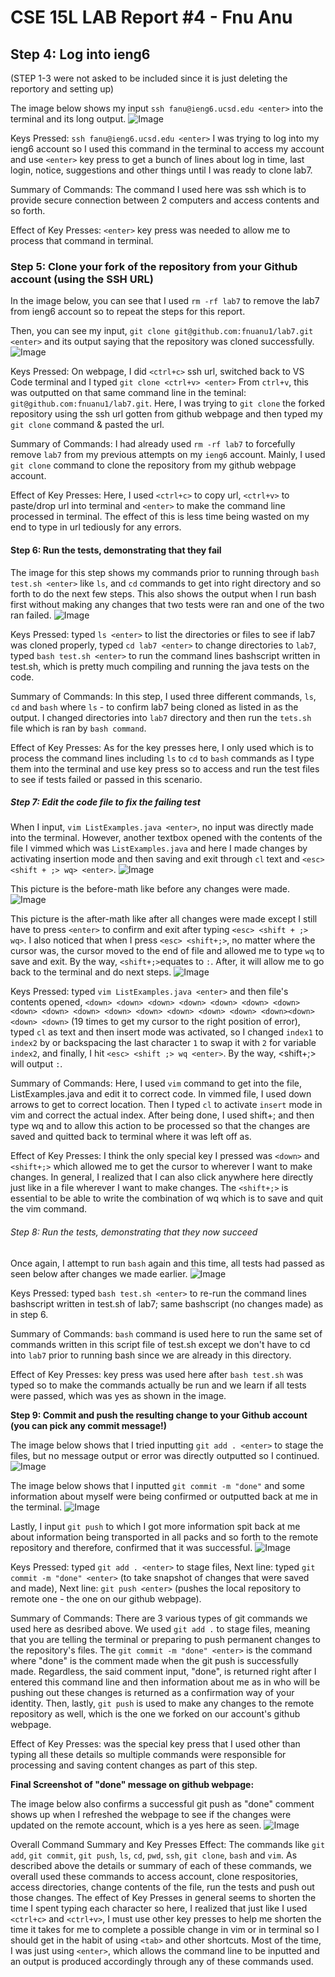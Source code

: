 # CSE 15L LAB Report #4 - Fnu Anu
## Step 4: Log into ieng6 
(STEP 1-3 were not asked to be included since it is just deleting the reportory and setting up)

The image below shows my input `ssh fanu@ieng6.ucsd.edu <enter>` into the terminal and its long output.
![Image](LoggingIn.png)


Keys Pressed: `ssh fanu@ieng6.ucsd.edu <enter>` I was trying to log into my ieng6 account so I used this command in the terminal to access my account and use `<enter>` key press to get a bunch of lines about log in time, last login, notice, suggestions and other things until I was ready to clone lab7.

Summary of Commands: The command I used here was ssh which is to provide secure connection between 2 computers and access contents and so forth.

Effect of Key Presses: `<enter>` key press was needed to allow me to process that command in terminal.

### Step 5: Clone your fork of the repository from your Github account (using the SSH URL)

In the image below, you can see that I used `rm -rf lab7` to remove the lab7 from ieng6 account so to repeat the steps for this report. 

Then, you can see my input, `git clone git@github.com:fnuanu1/lab7.git <enter>` and its output saying that the repository was cloned successfully.
![Image](removeClone.png)


Keys Pressed: On webpage, I did `<ctrl+c>` ssh url, switched back to VS Code terminal and I typed `git clone <ctrl+v> <enter>` From `ctrl+v`, this was outputted on that same command line in the teminal: `git@github.com:fnuanu1/lab7.git`. Here, I was trying to `git clone` the forked repository using the ssh url gotten from github webpage and then typed my `git clone` command & pasted the url.

Summary of Commands: I had already used `rm -rf lab7` to forcefully remove `lab7` from my previous attempts on my `ieng6` account. Mainly, I used `git clone` command to clone the repository from my github webpage account.

Effect of Key Presses: Here, I used `<ctrl+c>` to copy url, `<ctrl+v>` to paste/drop url into terminal and `<enter>` to make the command line processed in terminal. The effect of this is less time being wasted on my end to type in url tediously for any errors.

#### Step 6: Run the tests, demonstrating that they fail

The image for this step shows my commands prior to running through `bash test.sh <enter>` like `ls`, and `cd` commands to get into right directory and so forth to do the next few steps. This also shows the output when I run bash first without making any changes that two tests were ran and one of the two ran failed.
![Image](bash1.png)


Keys Pressed: typed `ls <enter>` to list the directories or files to see if lab7 was cloned properly, typed `cd lab7 <enter>` to change directories to `lab7`, typed `bash test.sh <enter>` to run the command lines bashscript written in test.sh, which is pretty much compiling and running the java tests on the code.

Summary of Commands: In this step, I used three different commands, `ls`, `cd` and `bash` where `ls` - to confirm lab7 being cloned as listed in as the output. I changed directories into `lab7` directory and then run the `tets.sh` file which is ran by `bash command`.

Effect of Key Presses: As for the key presses here, I only used <enter> which is to process the command lines including `ls` to `cd` to `bash` commands as I type them into the terminal and use <enter> key press so to access and run the test files to see if tests failed or passed in this scenario.

##### Step 7: Edit the code file to fix the failing test

When I input, `vim ListExamples.java <enter>`, no input was directly made into the terminal. However, another textbox opened with the contents of the file I vimmed which was `ListExamples.java` and here I made changes by activating insertion mode and then saving and exit through `cl` text and `<esc> <shift + ;> wq> <enter>`.
![Image](vim.png)


This picture is the before-math like before any changes were made.
![Image](vimFile.png)


This picture is the after-math like after all changes were made except I still have to press `<enter>` to confirm and exit after typing `<esc> <shift + ;> wq>`. I also noticed that when I press `<esc> <shift+;>`, no matter where the cursor was, the cursor moved to the end of file and allowed me to type `wq` to save and exit. By the way, `<shift+;>`equates to `:`. After, it will allow me to go back to the terminal and do next steps.
![Image](after1.png)


Keys Pressed: typed `vim ListExamples.java <enter>` and then file's contents opened, `<down> <down> <down> <down> <down> <down> <down> <down> <down> <down> <down> <down> <down> <down> <down> <down><down> <down> <down>` (19 times to get my cursor to the right position of error), typed `cl` as text and then insert mode was activated, so I changed `index1` to `index2` by <delete> or backspacing the last character `1` to swap it with `2` for variable `index2`, and finally, I hit `<esc> <shift ;> wq <enter>`. By the way, <shift+;> will output `:`.

Summary of Commands: Here, I used `vim` command to get into the file, ListExamples.java and edit it to correct code. In vimmed file, I used down arrows to get to correct location. Then I typed `cl` to activate `insert` mode in vim and correct the actual index. After being done, I used shift+; and then type wq and <enter> to allow this action to be processed so that the changes are saved and quitted back to terminal where it was left off as.

Effect of Key Presses: I think the only special key I pressed was `<down>` and `<shift+;>` which allowed me to get the cursor to wherever I want to make changes. In general, I realized that I can also click anywhere here directly just like in a file wherever I want to make changes. The `<shift+;>` is essential to be able to write the combination of wq which is to save and quit the vim command.

###### Step 8: Run the tests, demonstrating that they now succeed

Once again, I attempt to run `bash` again and this time, all tests had passed as seen below after changes we made earlier.
![Image](bash2.png)


Keys Pressed: typed `bash test.sh <enter>` to re-run the command lines bashscript written in test.sh of lab7; same bashscript (no changes made) as in step 6.

Summary of Commands: `bash` command is used here to run the same set of commands written in this script file of test.sh except we don't have to cd into `lab7` prior to running bash since we are already in this directory.

Effect of Key Presses: <enter> key press was used here after `bash test.sh` was typed so to make the commands actually be run and we learn if all tests were passed, which was yes as shown in the image.

**Step 9: Commit and push the resulting change to your Github account (you can pick any commit message!)**

The image below shows that I tried inputting `git add . <enter>` to stage the files, but no message output or error was directly outputted so I continued.
![Image](gitadd.png)


The image below shows that I inputted `git commit -m "done"` and some information about myself were being confirmed or outputted back at me in the terminal.
![Image](gitcommit.png)


Lastly, I input `git push` to which I got more information spit back at me about information being transported in all packs and so forth to the remote repository and therefore, confirmed that it was successful.
![Image](gitpush.png)


Keys Pressed: typed `git add . <enter>` to stage files, Next line: typed `git commit -m "done" <enter>` (to take snapshot of changes that were saved and made), Next line: `git push <enter>` (pushes the local repository to remote one - the one on our github webpage).

Summary of Commands: There are 3 various types of git commands we used here as desribed above. We used `git add .` to stage files, meaning that you are telling the terminal or preparing to push permanent changes to the repository's files. The `git commit -m "done" <enter>` is the command where "done" is the comment made when the git push is successfully made. Regardless, the said comment input, "done", is returned right after I entered this command line and then information about me as in who will be pushing out these changes is returned as a confirmation way of your identity. Then, lastly, `git push` is used to make any changes to the remote repository as well, which is the one we forked on our account's github webpage.

Effect of Key Presses: <enter> was the special key press that I used other than typing all these details so multiple commands were responsible for processing and saving content changes as part of this step.

**Final Screenshot of "done" message on github webpage:**

The image below also confirms a successful git push as "done" comment shows up when I refreshed the webpage to see if the changes were updated on the remote account, which is a yes here as seen.
![Image](final.png)


Overall Command Summary and Key Presses Effect: The commands like `git add`, `git commit`, `git push`, `ls`, `cd`, `pwd`, `ssh`, `git clone`, `bash` and `vim`. As described above the details or summary of each of these commands, we overall used these commands to access account, clone respositories, access directories, change contents of the file, run the tests and push out those changes. The effect of Key Presses in general seems to shorten the time I spent typing each character so here, I realized that just like I used `<ctrl+c>` and `<ctrl+v>`, I must use other key presses to help me shorten the time it takes for me to complete a possible change in vim or in terminal so I should get in the habit of using `<tab>` and other shortcuts. Most of the time, I was just using `<enter>`, which allows the command line to be inputted and an output is produced accordingly through any of these commands used.
